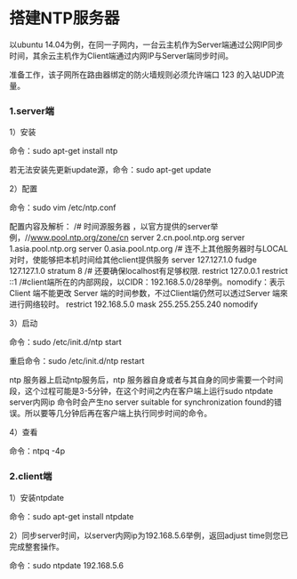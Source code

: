 # **搭建NTP服务器**

以ubuntu 14.04为例，在同一子网内，一台云主机作为Server端通过公网IP同步时间，其余云主机作为Client端通过内网IP与Server端同步时间。

准备工作，该子网所在路由器绑定的防火墙规则必须允许端口 123 的入站UDP流量。

### **1.server端**

1）安装

命令：sudo apt-get install ntp

若无法安装先更新update源，命令：sudo apt-get update

2）配置

命令：sudo vim /etc/ntp.conf

配置内容及解析：
/# 时间源服务器 ，以官方提供的server举例，//www.pool.ntp.org/zone/cn
server 2.cn.pool.ntp.org
server 1.asia.pool.ntp.org server 0.asia.pool.ntp.org /# 连不上其他服务器时与LOCAL对时，使能够把本机时间给其他client提供服务
server 127.127.1.0 fudge 127.127.1.0 stratum 8 /# 还要确保localhost有足够权限. restrict 127.0.0.1 restrict ::1 /#client端所在的内部网段，以CIDR：192.168.5.0/28举例。nomodify：表示Client 端不能更改 Server 端的时间参数，不过Client端仍然可以透过Server 端來进行网络较时。 restrict 192.168.5.0 mask 255.255.255.240 nomodify

3）启动

命令：sudo /etc/init.d/ntp start

重启命令：sudo /etc/init.d/ntp restart

ntp 服务器上启动ntp服务后，ntp 服务器自身或者与其自身的同步需要一个时间段，这个过程可能是3-5分钟，在这个时间之内在客户端上运行sudo ntpdate server内网ip 命令时会产生no server suitable for synchronization found的错误。所以要等几分钟后再在客户端上执行同步时间的命令。

4）查看

命令：ntpq -4p

### **2.client端**

1）安装ntpdate

命令：sudo apt-get install ntpdate

2）同步server时间，以server内网ip为192.168.5.6举例，返回adjust time则您已完成整套操作。

命令：sudo ntpdate 192.168.5.6
